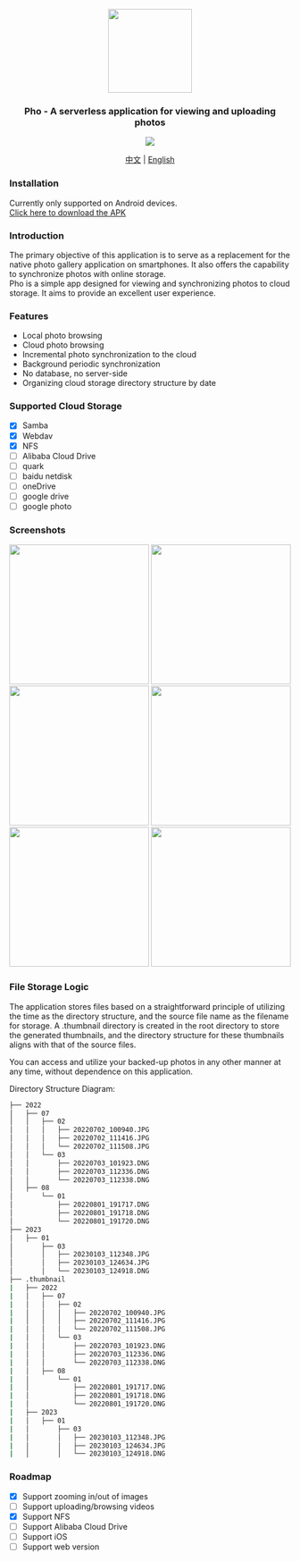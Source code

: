 <br/><br/><p align="center">
<img src="assets/icon/pho_icon.png" width="150">
</p>
<h3 align="center">
Pho - A serverless application for viewing and uploading photos
</h3>
<p align="center">
  <img src="https://github.com/fregie/pho/actions/workflows/go_test.yml/badge.svg">
</p>
<p align="center">
  <a href="README.md">中文</a> | <a href="README_EN.md">English</a>
</p>

### Installation
Currently only supported on Android devices.  
[Click here to download the APK](https://github.com/fregie/pho/releases)

### Introduction
The primary objective of this application is to serve as a replacement for the native photo gallery application on smartphones. It also offers the capability to synchronize photos with online storage.  
Pho is a simple app designed for viewing and synchronizing photos to cloud storage. It aims to provide an excellent user experience.

### Features
* Local photo browsing
* Cloud photo browsing
* Incremental photo synchronization to the cloud
* Background periodic synchronization
* No database, no server-side
* Organizing cloud storage directory structure by date

### Supported Cloud Storage
- [x] Samba
- [x] Webdav
- [x] NFS
- [ ] Alibaba Cloud Drive
- [ ] quark
- [ ] baidu netdisk
- [ ] oneDrive
- [ ] google drive
- [ ] google photo

### Screenshots
<p align="left">
<img src="assets/screenshot/Screenshot_01.png" width="250">
<img src="assets/screenshot/Screenshot_02.png" width="250">
<img src="assets/screenshot/Screenshot_03.png" width="250">
<img src="assets/screenshot/Screenshot_04.png" width="250">
<img src="assets/screenshot/Screenshot_05.png" width="250">
<img src="assets/screenshot/Screenshot_06.png" width="250">
</p>

### File Storage Logic
The application stores files based on a straightforward principle of utilizing the time as the directory structure, and the source file name as the filename for storage. A .thumbnail directory is created in the root directory to store the generated thumbnails, and the directory structure for these thumbnails aligns with that of the source files.

You can access and utilize your backed-up photos in any other manner at any time, without dependence on this application.

Directory Structure Diagram:
```bash
├── 2022
│   ├── 07
│   │   ├── 02
│   │   │   ├── 20220702_100940.JPG
│   │   │   ├── 20220702_111416.JPG
│   │   │   └── 20220702_111508.JPG
│   │   └── 03
│   │       ├── 20220703_101923.DNG
│   │       ├── 20220703_112336.DNG
│   │       └── 20220703_112338.DNG
│   ├── 08
│       └── 01
│           ├── 20220801_191717.DNG
│           ├── 20220801_191718.DNG
│           └── 20220801_191720.DNG
├── 2023
│   ├── 01
│       ├── 03
│       │   ├── 20230103_112348.JPG
│       │   ├── 20230103_124634.JPG
│       │   └── 20230103_124918.DNG
├── .thumbnail
|   ├── 2022
|   │   ├── 07
|   │   │   ├── 02
|   │   │   │   ├── 20220702_100940.JPG
|   │   │   │   ├── 20220702_111416.JPG
|   │   │   │   └── 20220702_111508.JPG
|   │   │   └── 03
|   │   │       ├── 20220703_101923.DNG
|   │   │       ├── 20220703_112336.DNG
|   │   │       └── 20220703_112338.DNG
|   │   ├── 08
|   │       └── 01
|   │           ├── 20220801_191717.DNG
|   │           ├── 20220801_191718.DNG
|   │           └── 20220801_191720.DNG
|   ├── 2023
|   │   ├── 01
|   │       ├── 03
|   │       │   ├── 20230103_112348.JPG
|   │       │   ├── 20230103_124634.JPG
|   │       │   └── 20230103_124918.DNG
```

### Roadmap
- [x] Support zooming in/out of images
- [ ] Support uploading/browsing videos
- [x] Support NFS
- [ ] Support Alibaba Cloud Drive
- [ ] Support iOS
- [ ] Support web version
